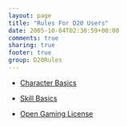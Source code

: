 ```yaml
---
layout: page
title: "Rules For D20 Users"
date: 2005-10-04T02:30:59+00:00
comments: true
sharing: true
footer: true
group: D20Rules
---
```




* [Character Basics](/d20rules/character-basics)
* [Skill Basics](/d20rules/skill-basics)

* [Open Gaming License](/d20rules/open-gaming-license)
